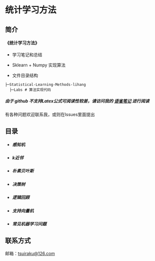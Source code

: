 # 统计学习方法

## 简介
#### 《统计学习方法》

- 学习笔记和总结

- Sklearn + Numpy 实现算法
- 文件目录结构

```
├─Statistical-Learning-Methods-lihang
  ├─Labs # 算法实现代码
```



##### 由于 github 不支持Latex公式可阅读性较差，请访问我的 [语雀笔记](https://www.yuque.com/tsuiraku/cz9y9u) 进行阅读

有各种问题欢迎联系我，或则在Issues里面提出

## 目录

- ##### 感知机

- ##### k近邻

- ##### 朴素贝叶斯

- ##### 决策树

- ##### 逻辑回顾

- ##### 支持向量机

- ##### 常见机器学习问题

## 联系方式

邮箱：tsuiraku@126.com

